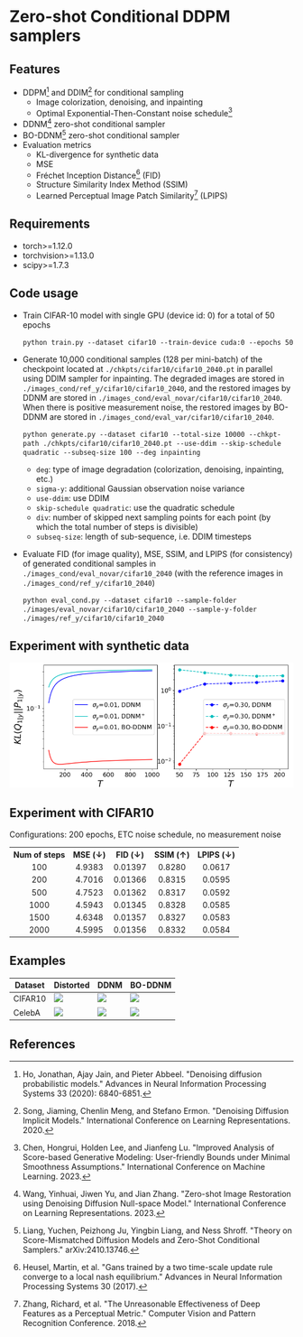 # Zero-shot Conditional DDPM samplers


## Features

- DDPM[^1] and DDIM[^2] for conditional sampling
	- Image colorization, denoising, and inpainting
	- Optimal Exponential-Then-Constant noise schedule[^3]
- DDNM[^4] zero-shot conditional sampler
- BO-DDNM[^5] zero-shot conditional sampler
- Evaluation metrics
	- KL-divergence for synthetic data
	- MSE
	- Fréchet Inception Distance[^6] (FID)
	- Structure Similarity Index Method (SSIM)
	- Learned Perceptual Image Patch Similarity[^7] (LPIPS)

## Requirements

- torch>=1.12.0
- torchvision>=1.13.0
- scipy>=1.7.3


## Code usage

<!-- <p align="center">
	<table width="100%">
		<tr>
			<th width="25%" align="center">Toy data</th>
			<th width="75%" colspan="3" align="center">Real-world data&emsp;</th>
		</tr><tr>
			<th align="center">Training</th>
			<th align="center">Training</th>
			<th align="center">Generation</th>
			<th align="center">Evaluation</th>
		</tr>
			<td><details>
			<summary>Expand</summary>
			<pre><code>
usage: train_toy.py [-h] [--dataset {gaussian8,gaussian25,swissroll}]      
                    [--size SIZE] [--root ROOT] [--epochs EPOCHS] [--lr LR]
                    [--beta1 BETA1] [--beta2 BETA2] [--lr-warmup LR_WARMUP]
                    [--batch-size BATCH_SIZE] [--timesteps TIMESTEPS]      
                    [--beta-schedule {quad,linear,warmup10,warmup50,jsd}]  
                    [--beta-start BETA_START] [--beta-end BETA_END]        
                    [--model-mean-type {mean,x_0,eps}]                     
                    [--model-var-type {learned,fixed-small,fixed-large}]   
                    [--loss-type {kl,mse}] [--image-dir IMAGE_DIR]         
                    [--chkpt-dir CHKPT_DIR] [--chkpt-intv CHKPT_INTV]      
                    [--eval-intv EVAL_INTV] [--seed SEED] [--resume]       
                    [--device DEVICE] [--mid-features MID_FEATURES]        
                    [--num-temporal-layers NUM_TEMPORAL_LAYERS]            
optional arguments:                                                        
  -h, --help            show this help message and exit                    
  --dataset {gaussian8,gaussian25,swissroll}                               
  --size SIZE                                                              
  --root ROOT           root directory of datasets                         
  --epochs EPOCHS       total number of training epochs                    
  --lr LR               learning rate                                      
  --beta1 BETA1         beta_1 in Adam                                     
  --beta2 BETA2         beta_2 in Adam                                     
  --lr-warmup LR_WARMUP                                                    
                        number of warming-up epochs                        
  --batch-size BATCH_SIZE                                                  
  --timesteps TIMESTEPS                                                    
                        number of diffusion steps                          
  --beta-schedule {quad,linear,warmup10,warmup50,jsd}                      
  --beta-start BETA_START                                                  
  --beta-end BETA_END                                                      
  --model-mean-type {mean,x_0,eps}
  --model-var-type {learned,fixed-small,fixed-large}
  --loss-type {kl,mse}
  --image-dir IMAGE_DIR
  --chkpt-dir CHKPT_DIR
  --chkpt-intv CHKPT_INTV
                        frequency of saving a checkpoint
  --eval-intv EVAL_INTV
  --seed SEED           random seed
  --resume              to resume training from a checkpoint
  --device DEVICE
  --mid-features MID_FEATURES
  --num-temporal-layers NUM_TEMPORAL_LAYERS
                </code></pre>
            </details>
			</td><td>
			<details>
				<summary>Expand</summary>
				<pre><code>
usage: train.py [-h] [--dataset {mnist,cifar10,celeba,celebahq}] [--root ROOT]
                [--epochs EPOCHS] [--lr LR] [--beta1 BETA1] [--beta2 BETA2]   
                [--batch-size BATCH_SIZE] [--num-accum NUM_ACCUM]
                [--block-size BLOCK_SIZE] [--timesteps TIMESTEPS]
                [--beta-schedule {quad,linear,warmup10,warmup50,jsd}]
                [--beta-start BETA_START] [--beta-end BETA_END]
                [--model-mean-type {mean,x_0,eps}]
                [--model-var-type {learned,fixed-small,fixed-large}]
                [--loss-type {kl,mse}] [--num-workers NUM_WORKERS]
                [--train-device TRAIN_DEVICE] [--eval-device EVAL_DEVICE]
                [--image-dir IMAGE_DIR] [--image-intv IMAGE_INTV]
                [--num-save-images NUM_SAVE_IMAGES] [--config-dir CONFIG_DIR]
                [--chkpt-dir CHKPT_DIR] [--chkpt-name CHKPT_NAME]
                [--chkpt-intv CHKPT_INTV] [--seed SEED] [--resume]
                [--chkpt-path CHKPT_PATH] [--eval] [--use-ema]
                [--ema-decay EMA_DECAY] [--distributed] [--rigid-launch]
                [--num-gpus NUM_GPUS] [--dry-run]
optional arguments:
  -h, --help            show this help message and exit
  --dataset {mnist,cifar10,celeba,celebahq}
  --root ROOT           root directory of datasets
  --epochs EPOCHS       total number of training epochs
  --lr LR               learning rate
  --beta1 BETA1         beta_1 in Adam
  --beta2 BETA2         beta_2 in Adam
  --batch-size BATCH_SIZE
  --num-accum NUM_ACCUM
                        number of mini-batches before an update
  --block-size BLOCK_SIZE
                        block size used for pixel shuffle
  --timesteps TIMESTEPS
                        number of diffusion steps
  --beta-schedule {quad,linear,warmup10,warmup50,jsd}
  --beta-start BETA_START
  --beta-end BETA_END
  --model-mean-type {mean,x_0,eps}
  --model-var-type {learned,fixed-small,fixed-large}
  --loss-type {kl,mse}
  --chkpt-path CHKPT_PATH
                        checkpoint path used to resume training
  --eval                whether to evaluate fid during training
  --use-ema             whether to use exponential moving average
  --ema-decay EMA_DECAY
                        decay factor of ema
  --distributed         whether to use distributed training
  --rigid-launch        whether to use torch multiprocessing spawn
  --num-gpus NUM_GPUS   number of gpus for distributed training
  --dry-run             test-run till the first model update completes
            	</code></pre>
            </details>
			</td><td>
			<details>
			<summary>Expand</summary>
			<pre><code>
usage: generate.py [-h] [--dataset {mnist,cifar10,celeba,celebahq}]
                   [--batch-size BATCH_SIZE] [--total-size TOTAL_SIZE]
                   [--config-dir CONFIG_DIR] [--chkpt-dir CHKPT_DIR]
                   [--chkpt-path CHKPT_PATH] [--save-dir SAVE_DIR]
                   [--device DEVICE] [--use-ema] [--use-ddim] [--eta ETA]
                   [--skip-schedule SKIP_SCHEDULE] [--subseq-size SUBSEQ_SIZE]
                   [--suffix SUFFIX] [--max-workers MAX_WORKERS]
                   [--num-gpus NUM_GPUS]
optional arguments:
  -h, --help            show this help message and exit
  --dataset {mnist,cifar10,celeba,celebahq}
  --batch-size BATCH_SIZE
  --total-size TOTAL_SIZE
  --config-dir CONFIG_DIR
  --chkpt-dir CHKPT_DIR
  --chkpt-path CHKPT_PATH
  --save-dir SAVE_DIR
  --device DEVICE
  --use-ema
  --use-ddim
  --eta ETA
  --skip-schedule SKIP_SCHEDULE
  --subseq-size SUBSEQ_SIZE
  --suffix SUFFIX
  --max-workers MAX_WORKERS
  --num-gpus NUM_GPUS
			</pre></code>
			</details>
			</td><td>
			<details>
			<summary>Expand</summary>
			<pre><code>
usage: eval.py [-h] [--root ROOT] [--dataset {mnist,cifar10,celeba,celebahq}]
               [--model-device MODEL_DEVICE] [--eval-device EVAL_DEVICE]
               [--eval-batch-size EVAL_BATCH_SIZE]
               [--eval-total-size EVAL_TOTAL_SIZE] [--num-workers NUM_WORKERS]
               [--nhood-size NHOOD_SIZE] [--row-batch-size ROW_BATCH_SIZE]
               [--col-batch-size COL_BATCH_SIZE] [--device DEVICE]
               [--eval-dir EVAL_DIR] [--precomputed-dir PRECOMPUTED_DIR]
               [--metrics METRICS [METRICS ...]] [--seed SEED]
               [--folder-name FOLDER_NAME]
optional arguments:
  -h, --help            show this help message and exit
  --root ROOT
  --dataset {mnist,cifar10,celeba,celebahq}
  --model-device MODEL_DEVICE
  --eval-device EVAL_DEVICE
  --eval-batch-size EVAL_BATCH_SIZE
  --eval-total-size EVAL_TOTAL_SIZE
  --num-workers NUM_WORKERS
  --nhood-size NHOOD_SIZE
  --row-batch-size ROW_BATCH_SIZE
  --col-batch-size COL_BATCH_SIZE
  --device DEVICE
  --eval-dir EVAL_DIR
  --precomputed-dir PRECOMPUTED_DIR
  --metrics METRICS [METRICS ...]
  --seed SEED
  --folder-name FOLDER_NAME
			</pre></code>
			</details>
			</td>
		</tr>
	</table>
</p> -->

<!-- **Examples** -->

<!-- - Train a 25-Gaussian toy model with single GPU (device id: 0) for a total of 100 epochs

    ```shell
    python train_toy.py --dataset gaussian25 --device cuda:0 --epochs 100
    ``` -->

- Train CIFAR-10 model with single GPU (device id: 0) for a total of 50 epochs
    ```shell
    python train.py --dataset cifar10 --train-device cuda:0 --epochs 50
    ```

<!-- (*You can always use `dry-run` for testing/tuning purpose.*) -->

<!-- - Train a CelebA model with an effective batch size of 64 x 2 x 4 = 128 on a four-card machine (single node) using shared file-system initialization
    ```shell
    python train.py --dataset celeba --num-accum 2 --num-gpus 4 --distributed --rigid-launch
    ```
    - `num-accum 2`: accumulate gradients for 2 mini-batches
    - `num-gpus`: number of GPU(s) to use for training, i.e. `WORLD_SIZE` of the process group
    - `distributed`: enable multi-gpu DDP training
    - `rigid-run`: use shared-file system initialization and `torch.multiprocessing`

- (**Recommended**) Train a CelebA model with an effective batch-size of 64 x 1 x 2 = 128 using only two GPUs with `torchrun` Elastic Launch[^6] (TCP initialization)
    ```shell
    export CUDA_VISIBLE_DEVICES=0,1&&torchrun --standalone --nproc_per_node 2 --rdzv_backend c10d train.py --dataset celeba --distributed
    ``` -->

- Generate 10,000 conditional samples (128 per mini-batch) of the checkpoint located at `./chkpts/cifar10/cifar10_2040.pt` in parallel using DDIM sampler for inpainting. The degraded images are stored in `./images_cond/ref_y/cifar10/cifar10_2040`, and the restored images by DDNM are stored in `./images_cond/eval_novar/cifar10/cifar10_2040`. When there is positive measurement noise, the restored images by BO-DDNM are stored in `./images_cond/eval_var/cifar10/cifar10_2040`.
	```shell
	python generate.py --dataset cifar10 --total-size 10000 --chkpt-path ./chkpts/cifar10/cifar10_2040.pt --use-ddim --skip-schedule quadratic --subseq-size 100 --deg inpainting
	```
	- `deg`: type of image degradation (colorization, denoising, inpainting, etc.)
	- `sigma-y`: additional Gaussian observation noise variance
    - `use-ddim`: use DDIM
    - `skip-schedule quadratic`: use the quadratic schedule
	- `div`: number of skipped next sampling points for each point (by which the total number of steps is divisible)
    - `subseq-size`: length of sub-sequence, i.e. DDIM timesteps

<!-- - Generate 10,000 conditional samples from the CIFAR10 test dataset using 1 GPU. When observation noise is zero, the results are stored in folders `...`. Otherwise, the BO-DDNM results are stored in `...`
	```shell
	python generate.py --dataset cifar10 --chkpt-path ./chkpts/cifar10/cifar10_2040.pt --use-ddim --skip-schedule quadratic --subseq-size 100 --suffix _ddim --num-gpus 4
	```
	- `use-ddim`: use DDIM
	- `skip-schedule quadratic`: use the quadratic schedule
	- `subseq-size`: length of sub-sequence, i.e. DDIM timesteps
	- `suffix`: suffix string to the dataset name in the folder name
	- `num-gpus`: number of GPU(s) to use for generation -->

- Evaluate FID (for image quality), MSE, SSIM, and LPIPS (for consistency) of generated conditional samples in `./images_cond/eval_novar/cifar10_2040` (with the reference images in `./images_cond/ref_y/cifar10_2040`)
	```shell
	python eval_cond.py --dataset cifar10 --sample-folder ./images/eval_novar/cifar10/cifar10_2040 --sample-y-folder ./images/ref_y/cifar10/cifar10_2040
	```

## Experiment with synthetic data

![Comparison of BO-DDNM, DDNM and DDNM$^+$ for Gaussian (left) and Gaussian mixture (right) $Q_0$ under measurement noise](exp/gauss_mixture_kl_sigy.png)

## Experiment with CIFAR10

Configurations: 200 epochs, ETC noise schedule, no measurement noise

<p align="center">
    <table width="100%">
        <tr>
			<th align="center">Num of steps </th>
			<th align="center">MSE (↓)</th>
			<th align="center">FID (↓)</th>
            <th align="center">SSIM (↑)</th>
            <th align="center">LPIPS (↓)</th>
        </tr><tr>
			<td align="center">100</td>
            <td align="center">4.9383</td>
            <td align="center">0.01397</td>
            <td align="center">0.8280</td>
            <td align="center">0.0617</td>
        </tr><tr>
			<td align="center">200</td>
			<td align="center">4.7016</td>
			<td align="center">0.01366</td>
			<td align="center">0.8315</td>
			<td align="center">0.0595</td>
        </tr><tr>
			<td align="center">500</td>
            <td align="center">4.7523</td>
            <td align="center">0.01362</td>
            <td align="center">0.8317</td>
            <td align="center">0.0592</td>
        </tr><tr>
			<td align="center">1000</td>
			<td align="center">4.5943</td>
			<td align="center">0.01345</td>
			<td align="center">0.8328</td>
			<td align="center">0.0585</td>
        </tr><tr>
			<td align="center">1500</td>
			<td align="center">4.6348</td>
			<td align="center">0.01357</td>
			<td align="center">0.8327</td>
			<td align="center">0.0583</td>
        </tr><tr>
			<td align="center">2000</td>
			<td align="center">4.5995</td>
			<td align="center">0.01356</td>
			<td align="center">0.8332</td>
			<td align="center">0.0584</td>
        </tr>
    </table>
</p>

## Examples

| Dataset |  Distorted  | DDNM | BO-DDNM |
| ------------- | ------------- | ------------- | ------------- |
| CIFAR10  | ![](https://github.com/jacksonliang35/jacksonliang35/tree/83e0071631051c76e9a842c52049d98ebc81222f/zero-shot-exp/cifar10_ref_y.png) | ![](https://github.com/jacksonliang35/jacksonliang35/tree/83e0071631051c76e9a842c52049d98ebc81222f/zero-shot-exp/cifar10_eval_novar.png) 	| ![](https://github.com/jacksonliang35/jacksonliang35/tree/83e0071631051c76e9a842c52049d98ebc81222f/zero-shot-exp/cifar10_eval_var.png) |
| CelebA   | ![](https://github.com/jacksonliang35/jacksonliang35/tree/83e0071631051c76e9a842c52049d98ebc81222f/zero-shot-exp/celeba_ref_y.png) 	| ![](https://github.com/jacksonliang35/jacksonliang35/tree/83e0071631051c76e9a842c52049d98ebc81222f/zero-shot-exp/celeba_eval_novar.png) 	| ![](https://github.com/jacksonliang35/jacksonliang35/tree/83e0071631051c76e9a842c52049d98ebc81222f/zero-shot-exp/celeba_eval_var.png) 	|


## References

[^1]: Ho, Jonathan, Ajay Jain, and Pieter Abbeel. "Denoising diffusion probabilistic models." Advances in Neural Information Processing Systems 33 (2020): 6840-6851.
[^2]: Song, Jiaming, Chenlin Meng, and Stefano Ermon. "Denoising Diffusion Implicit Models." International Conference on Learning Representations. 2020.
[^3]: Chen, Hongrui, Holden Lee, and Jianfeng Lu. "Improved Analysis of Score-based Generative Modeling: User-friendly Bounds under Minimal Smoothness Assumptions." International Conference on Machine Learning. 2023.
[^4]: Wang, Yinhuai, Jiwen Yu, and Jian Zhang. "Zero-shot Image Restoration using Denoising Diffusion Null-space Model." International Conference on Learning Representations. 2023.
[^5]: Liang, Yuchen, Peizhong Ju, Yingbin Liang, and Ness Shroff. "Theory on Score-Mismatched Diffusion Models and Zero-Shot Conditional Samplers." arXiv:2410.13746.
[^6]: Heusel, Martin, et al. "Gans trained by a two time-scale update rule converge to a local nash equilibrium." Advances in Neural Information Processing Systems 30 (2017).
[^7]: Zhang, Richard, et al. "The Unreasonable Effectiveness of Deep Features as a Perceptual Metric." Computer Vision and Pattern Recognition Conference. 2018.

